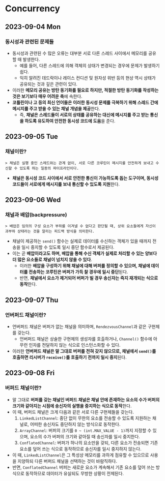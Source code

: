 # Concurrency
## 2023-09-04 Mon
### 동시성과 관련된 문제들
* 동시성과 관련된 수 많은 오류는 대부분 서로 다른 스레드 사이에서 메모리를 공유할 때 발생한다.
  * 예를 들어, 다른 스레드에 의해 객체의 상태가 변경되는 경우에 문제가 발생하기 쉽다.
  * 익히 알려진 데드락이나 레이스 컨디션 및 원자성 위반 등의 현상 역시 상태가 공유되는 것과 깊은 관련이 있다.
* 이러한 **메모리 공유는 방탄 동기화를 필요로 하지만, 적절한 방탄 동기화를 작성하는 것은 보기보다 매우 어려운 축**에 속한다.
* **코틀린이나 고 등의 최신 언어들은 이러한 동시성 문제를 극복하기 위해 스레드 간에 메시지를 주고 받을 수 있는 채널 개념을 제공**한다.
  * 즉, **채널은 스레드들이 서로의 상태를 공유하는 대신에 메시지를 주고 받는 통신을 하도록 유도하여 안전한 동시성 코드에 도움**을 준다.

## 2023-09-05 Tue
### 채널이란?
```
> 채널은 실행 중인 스레드와는 관계 없이, 서로 다른 코루틴이 메시지를 안전하게 보내고 수신할 수 있도록 하는 일종의 파이프라인이다.
```
* **채널은 동시성 코드 사이에서 서로 안전한 통신이 가능하도록 돕는 도구이며, 동시성 코드들이 서로에게 메시지를 보내 통신할 수 있도록 지원**한다.

## 2023-09-06 Wed
### 채널과 배압(backpressure)
```
> 배압은 임의의 구성 요소가 부하를 이겨낼 수 없다고 판단될 때, 상위 요소들에게 자신이 과부하 상태라는 것을 알리는 피드백 방식을 의미한다.
```
* 채널이 제공하는 `send()` 함수는 실제로 데이터를 수신하는 객체가 있을 때까지 전송을 일시 중지할 수 있도록 일시 중단 함수로서 제공된다.
* 이는 곧 **배압이라고도 하며, 배압을 통해 수신 객체가 실제로 처리할 수 있는 양보다 더 많은 요소들로 채널이 넘치지 않을 수 있다**.
  * 이러한 **배압을 구성하기 위해 채널에 대해 버퍼를 정의할 수 있으며, 채널에 데이터를 전송하는 코루틴은 버퍼가 가득 찰 경우에 일시 중단**된다.
  * 반면, **채널에서 요소가 제거되어 버퍼가 빌 경우 송신자는 즉지 재개되는 식으로 동작**한다.

## 2023-09-07 Thu
### 언버퍼드 채널이란?
* 언버퍼드 채널은 버퍼가 없는 채널을 의미하며, `RendezvousChannel`과 같은 구현체를 갖는다.
  * 언버퍼드 채널은 상술한 구현체의 생성자를 호출하거나, `Channel()` 함수에 아무런 인자를 전달하지 않는 식으로 인스턴스화할 수 있다.
* 이러한 **언버퍼드 채널은 말 그대로 버퍼를 전혀 갖지 않으므로, 채널에서 `send()`를 호출하면 리시버가 `receive()`를 호출하기 전까지 일시 중지**된다.

## 2023-09-08 Fri
### 버퍼드 채널이란?
* 말 그대로 **버퍼를 갖는 채널인 버퍼드 채널은 채널 안에 존재하는 요소의 수가 버퍼의 크기와 같아지는 시점에 송신자의 실행을 중지하는 식으로 동작**한다.
* 이 때, 버퍼드 채널은 크게 다음과 같은 서로 다른 구현체들을 갖는다.
  1. `LinkedListChannel`: 중단 없이 무한의 요소를 전송할 수 있도록 지원하는 채널로, 어떠한 송신자도 중단하지 않는 방식으로 동작한다.
  2. `ArrayChannel`: 버퍼의 크기를 `0 ~ (int.MAX_VALUE - 1)`까지 지정할 수 있으며, 요소의 수가 버퍼의 크기와 같아질 때 송신자를 일시 중지한다.
  3. `ConflatedChannel`: 버퍼가 하나의 요소만을 갖되, 다른 요소가 전송되면 기존 요소를 덮어 쓰는 식으로 동작하므로 송신자를 일시 중지하지 않는다.
* 이 때, `LinkedListChannel`은 그 특성상 메모리를 과하게 점유할 수 있으므로 사용을 지양하되 다른 버퍼드 채널을 선택하는 것이 바람직하다.
* 반면, `ConflatedChannel` 버퍼는 새로운 요소가 계속해서 기존 요소를 덮어 쓰는 방식으로 동작하므로 데이터가 유실되도 무방한 상황이 전제된다.